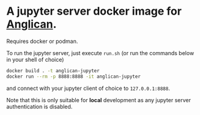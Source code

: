# A jupyter server docker image for [Anglican](https://probprog.github.io/anglican/index.html).

Requires docker or podman.

To run the jupyter server, just execute `run.sh` (or run the commands below in your shell of choice)

```sh
docker build . -t anglican-jupyter
docker run --rm -p 8888:8888 -it anglican-jupyter
```

and connect with your jupyter client of choice to `127.0.0.1:8888`.

Note that this is only suitable for **local** development as any jupyter server authentication is disabled.
